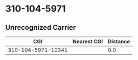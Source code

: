 # 310-104-5971
## Unrecognized Carrier


| CGI | Nearest CGI | Distance |
|-----|-------------|----------|
| 310-104-5971-10341 |  | 0.0 |
